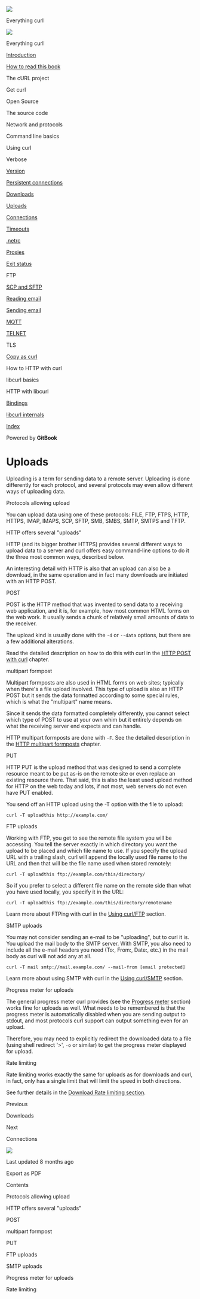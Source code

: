 <a href="../index.html" class="link-a079aa82--primary-53a25e66--logoLink-10d08504"></a>

<img src="https://gblobscdn.gitbook.com/orgs%2F-LxuH0qSm4xO9nWfEBlB%2Favatar.png?alt=media" class="image-67b14f24--avatar-1c1d03ec" />

<span class="text-4505230f--UIH400-4e41e82a--textContentFamily-49a318e1--spaceNameText-677c2969">Everything curl</span>

<a href="../index.html" class="link-a079aa82--primary-53a25e66--logoLink-10d08504"></a>

<img src="https://gblobscdn.gitbook.com/orgs%2F-LxuH0qSm4xO9nWfEBlB%2Favatar.png?alt=media" class="image-67b14f24--avatar-1c1d03ec" />

<span class="text-4505230f--UIH400-4e41e82a--textContentFamily-49a318e1--spaceNameText-677c2969">Everything curl</span>

<a href="../index.html" class="navButton-94f2579c--navButtonClickable-161b88ca"><span class="text-4505230f--UIH300-2063425d--textContentFamily-49a318e1--navButtonLabel-14a4968f">Introduction</span></a>

<a href="../how-to-read.html" class="navButton-94f2579c--navButtonClickable-161b88ca"><span class="text-4505230f--UIH300-2063425d--textContentFamily-49a318e1--navButtonLabel-14a4968f">How to read this book</span></a>

<span class="text-4505230f--UIH300-2063425d--textContentFamily-49a318e1--navButtonLabel-14a4968f">The cURL project</span>

<span class="text-4505230f--UIH300-2063425d--textContentFamily-49a318e1--navButtonLabel-14a4968f">Get curl</span>

<span class="text-4505230f--UIH300-2063425d--textContentFamily-49a318e1--navButtonLabel-14a4968f">Open Source</span>

<span class="text-4505230f--UIH300-2063425d--textContentFamily-49a318e1--navButtonLabel-14a4968f">The source code</span>

<span class="text-4505230f--UIH300-2063425d--textContentFamily-49a318e1--navButtonLabel-14a4968f">Network and protocols</span>

<span class="text-4505230f--UIH300-2063425d--textContentFamily-49a318e1--navButtonLabel-14a4968f">Command line basics</span>

<span class="text-4505230f--UIH300-2063425d--textContentFamily-49a318e1--navButtonLabel-14a4968f">Using curl</span>

<span class="text-4505230f--UIH300-2063425d--textContentFamily-49a318e1--navButtonLabel-14a4968f">Verbose</span>

<a href="version.html" class="navButton-94f2579c--pageItemWithChildrenNested-2c5d8183--navButtonClickable-161b88ca"><span class="text-4505230f--UIH300-2063425d--textContentFamily-49a318e1--navButtonLabel-14a4968f">Version</span></a>

<a href="persist.html" class="navButton-94f2579c--pageItemWithChildrenNested-2c5d8183--navButtonClickable-161b88ca"><span class="text-4505230f--UIH300-2063425d--textContentFamily-49a318e1--navButtonLabel-14a4968f">Persistent connections</span></a>

<a href="downloads.html" class="navButton-94f2579c--pageItemWithChildrenNested-2c5d8183--navButtonClickable-161b88ca"><span class="text-4505230f--UIH300-2063425d--textContentFamily-49a318e1--navButtonLabel-14a4968f">Downloads</span></a>

<a href="uploads.html" class="navButton-94f2579c--pageItemWithChildrenNested-2c5d8183--navButtonClickable-161b88ca--navButtonOpened-6a88552e"><span class="text-4505230f--UIH300-2063425d--textContentFamily-49a318e1--navButtonLabel-14a4968f">Uploads</span></a>

<a href="connections.html" class="navButton-94f2579c--pageItemWithChildrenNested-2c5d8183--navButtonClickable-161b88ca"><span class="text-4505230f--UIH300-2063425d--textContentFamily-49a318e1--navButtonLabel-14a4968f">Connections</span></a>

<a href="timeouts.html" class="navButton-94f2579c--pageItemWithChildrenNested-2c5d8183--navButtonClickable-161b88ca"><span class="text-4505230f--UIH300-2063425d--textContentFamily-49a318e1--navButtonLabel-14a4968f">Timeouts</span></a>

<a href="netrc.html" class="navButton-94f2579c--pageItemWithChildrenNested-2c5d8183--navButtonClickable-161b88ca"><span class="text-4505230f--UIH300-2063425d--textContentFamily-49a318e1--navButtonLabel-14a4968f">.netrc</span></a>

<a href="proxies.html" class="navButton-94f2579c--pageItemWithChildrenNested-2c5d8183--navButtonClickable-161b88ca"><span class="text-4505230f--UIH300-2063425d--textContentFamily-49a318e1--navButtonLabel-14a4968f">Proxies</span></a>

<a href="returns.html" class="navButton-94f2579c--pageItemWithChildrenNested-2c5d8183--navButtonClickable-161b88ca"><span class="text-4505230f--UIH300-2063425d--textContentFamily-49a318e1--navButtonLabel-14a4968f">Exit status</span></a>

<span class="text-4505230f--UIH300-2063425d--textContentFamily-49a318e1--navButtonLabel-14a4968f">FTP</span>

<a href="scpsftp.html" class="navButton-94f2579c--pageItemWithChildrenNested-2c5d8183--navButtonClickable-161b88ca"><span class="text-4505230f--UIH300-2063425d--textContentFamily-49a318e1--navButtonLabel-14a4968f">SCP and SFTP</span></a>

<a href="reademail.html" class="navButton-94f2579c--pageItemWithChildrenNested-2c5d8183--navButtonClickable-161b88ca"><span class="text-4505230f--UIH300-2063425d--textContentFamily-49a318e1--navButtonLabel-14a4968f">Reading email</span></a>

<a href="smtp.html" class="navButton-94f2579c--pageItemWithChildrenNested-2c5d8183--navButtonClickable-161b88ca"><span class="text-4505230f--UIH300-2063425d--textContentFamily-49a318e1--navButtonLabel-14a4968f">Sending email</span></a>

<a href="mqtt.html" class="navButton-94f2579c--pageItemWithChildrenNested-2c5d8183--navButtonClickable-161b88ca"><span class="text-4505230f--UIH300-2063425d--textContentFamily-49a318e1--navButtonLabel-14a4968f">MQTT</span></a>

<a href="telnet.html" class="navButton-94f2579c--pageItemWithChildrenNested-2c5d8183--navButtonClickable-161b88ca"><span class="text-4505230f--UIH300-2063425d--textContentFamily-49a318e1--navButtonLabel-14a4968f">TELNET</span></a>

<span class="text-4505230f--UIH300-2063425d--textContentFamily-49a318e1--navButtonLabel-14a4968f">TLS</span>

<a href="copyas.html" class="navButton-94f2579c--pageItemWithChildrenNested-2c5d8183--navButtonClickable-161b88ca"><span class="text-4505230f--UIH300-2063425d--textContentFamily-49a318e1--navButtonLabel-14a4968f">Copy as curl</span></a>

<span class="text-4505230f--UIH300-2063425d--textContentFamily-49a318e1--navButtonLabel-14a4968f">How to HTTP with curl</span>

<span class="text-4505230f--UIH300-2063425d--textContentFamily-49a318e1--navButtonLabel-14a4968f">libcurl basics</span>

<span class="text-4505230f--UIH300-2063425d--textContentFamily-49a318e1--navButtonLabel-14a4968f">HTTP with libcurl</span>

<a href="../bindings.html" class="navButton-94f2579c--navButtonClickable-161b88ca"><span class="text-4505230f--UIH300-2063425d--textContentFamily-49a318e1--navButtonLabel-14a4968f">Bindings</span></a>

<a href="../internals.html" class="navButton-94f2579c--navButtonClickable-161b88ca"><span class="text-4505230f--UIH300-2063425d--textContentFamily-49a318e1--navButtonLabel-14a4968f">libcurl internals</span></a>

<a href="../bookindex.html" class="navButton-94f2579c--navButtonClickable-161b88ca"><span class="text-4505230f--UIH300-2063425d--textContentFamily-49a318e1--navButtonLabel-14a4968f">Index</span></a>

<a href="https://www.gitbook.com/?utm_source=content&amp;utm_medium=trademark&amp;utm_campaign=curl-1" class="reset-3c756112--trademark-a8da4b94"></a>

<span class="text-4505230f--TextH200-a3425406--textUIFamily-5ebd8e40">Powered by **GitBook**</span>

# <span class="text-4505230f--DisplayH900-bfb998fa--textContentFamily-49a318e1">Uploads</span>

<span class="text-4505230f--UIH300-2063425d--textUIFamily-5ebd8e40--text-8ee2c8b2"></span>

<span class="text-4505230f--UIH300-2063425d--textUIFamily-5ebd8e40--text-8ee2c8b2"></span>

<span class="text-4505230f--TextH400-3033861f--textContentFamily-49a318e1"><span data-key="0a12a3814dd74269a2b84e3eec801c13"><span data-offset-key="0a12a3814dd74269a2b84e3eec801c13:0">Uploading is a term for sending data to a remote server. Uploading is done differently for each protocol, and several protocols may even allow different ways of uploading data.</span></span></span>

<span class="text-4505230f--HeadingH700-04e1a2a3--textContentFamily-49a318e1"><span data-key="05a025871a65499699df76979949776f"><span data-offset-key="05a025871a65499699df76979949776f:0">Protocols allowing upload</span></span></span>

<span class="text-4505230f--TextH400-3033861f--textContentFamily-49a318e1"><span data-key="70cbb30bf98d4e688945feee8cc48a59"><span data-offset-key="70cbb30bf98d4e688945feee8cc48a59:0">You can upload data using one of these protocols: FILE, FTP, FTPS, HTTP, HTTPS, IMAP, IMAPS, SCP, SFTP, SMB, SMBS, SMTP, SMTPS and TFTP.</span></span></span>

<span class="text-4505230f--HeadingH700-04e1a2a3--textContentFamily-49a318e1"><span data-key="12d4f3de9590489bbd0931cb5bf63bde"><span data-offset-key="12d4f3de9590489bbd0931cb5bf63bde:0">HTTP offers several "uploads"</span></span></span>

<span class="text-4505230f--TextH400-3033861f--textContentFamily-49a318e1"><span data-key="fb730e2dadd04c4285d875ea306bd516"><span data-offset-key="fb730e2dadd04c4285d875ea306bd516:0">HTTP (and its bigger brother HTTPS) provides several different ways to upload data to a server and curl offers easy command-line options to do it the three most common ways, described below.</span></span></span>

<span class="text-4505230f--TextH400-3033861f--textContentFamily-49a318e1"><span data-key="e0ede6c11b8043c78f2e0fd64906eec1"><span data-offset-key="e0ede6c11b8043c78f2e0fd64906eec1:0">An interesting detail with HTTP is also that an upload can also be a download, in the same operation and in fact many downloads are initiated with an HTTP POST.</span></span></span>

<span class="text-4505230f--HeadingH600-23f228db--textContentFamily-49a318e1"><span data-key="a740cb1576334e22b683c43cc665a7b5"><span data-offset-key="a740cb1576334e22b683c43cc665a7b5:0">POST</span></span></span>

<span class="text-4505230f--TextH400-3033861f--textContentFamily-49a318e1"><span data-key="688ea7e18ec646b7afc4e760c645abf9"><span data-offset-key="688ea7e18ec646b7afc4e760c645abf9:0">POST is the HTTP method that was invented to send data to a receiving web application, and it is, for example, how most common HTML forms on the web work. It usually sends a chunk of relatively small amounts of data to the receiver.</span></span></span>

<span class="text-4505230f--TextH400-3033861f--textContentFamily-49a318e1"><span data-key="3bc7d82c196540c1bdb12ba955ec9fe2"><span data-offset-key="3bc7d82c196540c1bdb12ba955ec9fe2:0">The upload kind is usually done with the </span><span data-offset-key="3bc7d82c196540c1bdb12ba955ec9fe2:1">`-d`</span><span data-offset-key="3bc7d82c196540c1bdb12ba955ec9fe2:2"> or </span><span data-offset-key="3bc7d82c196540c1bdb12ba955ec9fe2:3">`--data`</span><span data-offset-key="3bc7d82c196540c1bdb12ba955ec9fe2:4"> options, but there are a few additional alterations.</span></span></span>

<span class="text-4505230f--TextH400-3033861f--textContentFamily-49a318e1"><span data-key="d477cec713384b2daa8150c665f1fba3"><span data-offset-key="d477cec713384b2daa8150c665f1fba3:0">Read the detailed description on how to do this with curl in the </span></span><a href="../http/post.html" class="link-a079aa82--primary-53a25e66--link-faf6c434"><span data-key="2e55939b3a294a08b04867b8bceb4bac"><span data-offset-key="2e55939b3a294a08b04867b8bceb4bac:0">HTTP POST with curl</span></span></a><span data-key="7e6fc21e0a3b447cb895d2466c025f71"><span data-offset-key="7e6fc21e0a3b447cb895d2466c025f71:0"> chapter.</span></span></span>

<span class="text-4505230f--HeadingH600-23f228db--textContentFamily-49a318e1"><span data-key="3162c484291d4783b1aaaeb8d7ad0211"><span data-offset-key="3162c484291d4783b1aaaeb8d7ad0211:0">multipart formpost</span></span></span>

<span class="text-4505230f--TextH400-3033861f--textContentFamily-49a318e1"><span data-key="35b3623408c74fd1803deef8f5960d86"><span data-offset-key="35b3623408c74fd1803deef8f5960d86:0">Multipart formposts are also used in HTML forms on web sites; typically when there's a file upload involved. This type of upload is also an HTTP POST but it sends the data formatted according to some special rules, which is what the "multipart" name means.</span></span></span>

<span class="text-4505230f--TextH400-3033861f--textContentFamily-49a318e1"><span data-key="57f037abd0b24b7b9b45f7b7ba138474"><span data-offset-key="57f037abd0b24b7b9b45f7b7ba138474:0">Since it sends the data formatted completely differently, you cannot select which type of POST to use at your own whim but it entirely depends on what the receiving server end expects and can handle.</span></span></span>

<span class="text-4505230f--TextH400-3033861f--textContentFamily-49a318e1"><span data-key="5fb0f8ea955e46c98c27518bb90ffa72"><span data-offset-key="5fb0f8ea955e46c98c27518bb90ffa72:0">HTTP multipart formposts are done with </span><span data-offset-key="5fb0f8ea955e46c98c27518bb90ffa72:1">`-F`</span><span data-offset-key="5fb0f8ea955e46c98c27518bb90ffa72:2">. See the detailed description in the </span></span><a href="../http/multipart.html" class="link-a079aa82--primary-53a25e66--link-faf6c434"><span data-key="4f96f7f292ce48cbacbbbff9c6a0e3c9"><span data-offset-key="4f96f7f292ce48cbacbbbff9c6a0e3c9:0">HTTP multipart formposts</span></span></a><span data-key="c8ce47da77d84a15a91e2bd1e0d73a4d"><span data-offset-key="c8ce47da77d84a15a91e2bd1e0d73a4d:0"> chapter.</span></span></span>

<span class="text-4505230f--HeadingH600-23f228db--textContentFamily-49a318e1"><span data-key="d6d0382a40cc4108b8909adc2b763790"><span data-offset-key="d6d0382a40cc4108b8909adc2b763790:0">PUT</span></span></span>

<span class="text-4505230f--TextH400-3033861f--textContentFamily-49a318e1"><span data-key="b06fa5fc41da493fbd8fb896545bbc90"><span data-offset-key="b06fa5fc41da493fbd8fb896545bbc90:0">HTTP PUT is the upload method that was designed to send a complete resource meant to be put as-is on the remote site or even replace an existing resource there. That said, this is also the least used upload method for HTTP on the web today and lots, if not most, web servers do not even have PUT enabled.</span></span></span>

<span class="text-4505230f--TextH400-3033861f--textContentFamily-49a318e1"><span data-key="42009ca0c4154bebbf8f093b6320598e"><span data-offset-key="42009ca0c4154bebbf8f093b6320598e:0">You send off an HTTP upload using the -T option with the file to upload:</span></span></span>

    curl -T uploadthis http://example.com/

<span class="text-4505230f--HeadingH700-04e1a2a3--textContentFamily-49a318e1"><span data-key="521189dcfa23475b895ec0cc021e7f6a"><span data-offset-key="521189dcfa23475b895ec0cc021e7f6a:0">FTP uploads</span></span></span>

<span class="text-4505230f--TextH400-3033861f--textContentFamily-49a318e1"><span data-key="88ad7d6ce1004bcfb64b1881033d4f95"><span data-offset-key="88ad7d6ce1004bcfb64b1881033d4f95:0">Working with FTP, you get to see the remote file system you will be accessing. You tell the server exactly in which directory you want the upload to be placed and which file name to use. If you specify the upload URL with a trailing slash, curl will append the locally used file name to the URL and then that will be the file name used when stored remotely:</span></span></span>

    curl -T uploadthis ftp://example.com/this/directory/

<span class="text-4505230f--TextH400-3033861f--textContentFamily-49a318e1"><span data-key="486b189feb3b4e3884b2d1c95ce077d8"><span data-offset-key="486b189feb3b4e3884b2d1c95ce077d8:0">So if you prefer to select a different file name on the remote side than what you have used locally, you specify it in the URL:</span></span></span>

    curl -T uploadthis ftp://example.com/this/directory/remotename

<span class="text-4505230f--TextH400-3033861f--textContentFamily-49a318e1"><span data-key="8c58e99800b04ad68de6fef9bde1f169"><span data-offset-key="8c58e99800b04ad68de6fef9bde1f169:0">Learn more about FTPing with curl in the </span></span><a href="ftp.html" class="link-a079aa82--primary-53a25e66--link-faf6c434"><span data-key="8fb35f4e3d6e4f22aabc450a417744a0"><span data-offset-key="8fb35f4e3d6e4f22aabc450a417744a0:0">Using curl/FTP</span></span></a><span data-key="fe4f2c19c76b4ddfa5cd55fcfd8520f1"><span data-offset-key="fe4f2c19c76b4ddfa5cd55fcfd8520f1:0"> section.</span></span></span>

<span class="text-4505230f--HeadingH700-04e1a2a3--textContentFamily-49a318e1"><span data-key="9440fca3118f4391b28cede7d96e6790"><span data-offset-key="9440fca3118f4391b28cede7d96e6790:0">SMTP uploads</span></span></span>

<span class="text-4505230f--TextH400-3033861f--textContentFamily-49a318e1"><span data-key="17e5f44b6b974e28af6213f64a7d31b6"><span data-offset-key="17e5f44b6b974e28af6213f64a7d31b6:0">You may not consider sending an e-mail to be "uploading", but to curl it is. You upload the mail body to the SMTP server. With SMTP, you also need to include all the e-mail headers you need (To:, From:, Date:, etc.) in the mail body as curl will not add any at all.</span></span></span>

    curl -T mail smtp://mail.example.com/ --mail-from [email protected]

<span class="text-4505230f--TextH400-3033861f--textContentFamily-49a318e1"><span data-key="b0daee0ce9fe40a78a499f082ac11570"><span data-offset-key="b0daee0ce9fe40a78a499f082ac11570:0">Learn more about using SMTP with curl in the </span></span><a href="smtp.html" class="link-a079aa82--primary-53a25e66--link-faf6c434"><span data-key="8b64fc60d73d43c19990016d10410d0d"><span data-offset-key="8b64fc60d73d43c19990016d10410d0d:0">Using curl/SMTP</span></span></a><span data-key="a22ae17920384ca4863a43ed9804b329"><span data-offset-key="a22ae17920384ca4863a43ed9804b329:0"> section.</span></span></span>

<span class="text-4505230f--HeadingH700-04e1a2a3--textContentFamily-49a318e1"><span data-key="76209a15604f4348a12ebd27c2d42889"><span data-offset-key="76209a15604f4348a12ebd27c2d42889:0">Progress meter for uploads</span></span></span>

<span class="text-4505230f--TextH400-3033861f--textContentFamily-49a318e1"><span data-key="8c2fab871a8a4f09b9032f60a41eb47f"><span data-offset-key="8c2fab871a8a4f09b9032f60a41eb47f:0">The general progress meter curl provides (see the </span></span><a href="../cmdline/progressmeter.html" class="link-a079aa82--primary-53a25e66--link-faf6c434"><span data-key="8e18b7c20ae8470a94f685ec5d63f005"><span data-offset-key="8e18b7c20ae8470a94f685ec5d63f005:0">Progress meter</span></span></a><span data-key="3276d2cba0a44ad6938b634b9d72f724"><span data-offset-key="3276d2cba0a44ad6938b634b9d72f724:0"> section) works fine for uploads as well. What needs to be remembered is that the progress meter is automatically disabled when you are sending output to stdout, and most protocols curl support can output something even for an upload.</span></span></span>

<span class="text-4505230f--TextH400-3033861f--textContentFamily-49a318e1"><span data-key="679fd8a8b4ed458e978d8534b66d455f"><span data-offset-key="679fd8a8b4ed458e978d8534b66d455f:0">Therefore, you may need to explicitly redirect the downloaded data to a file (using shell redirect '&gt;', </span><span data-offset-key="679fd8a8b4ed458e978d8534b66d455f:1">`-o`</span><span data-offset-key="679fd8a8b4ed458e978d8534b66d455f:2"> or similar) to get the progress meter displayed for upload.</span></span></span>

<span class="text-4505230f--HeadingH700-04e1a2a3--textContentFamily-49a318e1"><span data-key="5d107987b16e4005887d59bc68c3d266"><span data-offset-key="5d107987b16e4005887d59bc68c3d266:0">Rate limiting</span></span></span>

<span class="text-4505230f--TextH400-3033861f--textContentFamily-49a318e1"><span data-key="4baa9cd45aa1424090601f8dba4e7f99"><span data-offset-key="4baa9cd45aa1424090601f8dba4e7f99:0">Rate limiting works exactly the same for uploads as for downloads and curl, in fact, only has a single limit that will limit the speed in both directions.</span></span></span>

<span class="text-4505230f--TextH400-3033861f--textContentFamily-49a318e1"><span data-key="b959833f79b34bf7ae53e2f17e005f2c"><span data-offset-key="b959833f79b34bf7ae53e2f17e005f2c:0">See further details in the </span></span><a href="downloads.html#rate-limiting" class="link-a079aa82--primary-53a25e66--link-faf6c434"><span data-key="fdef49eab9a1426fad3a7967542be4de"><span data-offset-key="fdef49eab9a1426fad3a7967542be4de:0">Download Rate limiting section</span></span></a><span data-key="9022cbb890034248bca2487b68e22fc7"><span data-offset-key="9022cbb890034248bca2487b68e22fc7:0">.</span></span></span>

<a href="downloads.html" class="reset-3c756112--card-6570f064--whiteCard-fff091a4--cardPrevious-56a5e674"></a>

<span class="text-4505230f--TextH200-a3425406--textContentFamily-49a318e1">Previous</span>

<span class="text-4505230f--UIH400-4e41e82a--textContentFamily-49a318e1">Downloads</span>

<a href="connections.html" class="reset-3c756112--card-6570f064--whiteCard-fff091a4--cardNext-19241c42"></a>

<span class="text-4505230f--TextH200-a3425406--textContentFamily-49a318e1">Next</span>

<span class="text-4505230f--UIH400-4e41e82a--textContentFamily-49a318e1">Connections</span>

<img src="https://avatars.githubusercontent.com/u/66654881?v=4" class="image-67b14f24--avatar-1c1d03ec" />

<span class="text-4505230f--TextH200-a3425406--textContentFamily-49a318e1">Last updated 8 months ago</span>

<span class="text-4505230f--UIH300-2063425d--textUIFamily-5ebd8e40">Export as PDF</span>

<span class="text-4505230f--InfoH100-1e92e1d1--textContentFamily-49a318e1">Contents</span>

<a href="uploads.html#protocols-allowing-upload" class="reset-3c756112--menuItem-aa02f6ec--menuItemLight-757d5235--menuItemInline-173bdf97--pageTocItem-f4427024"></a>

<span class="text-4505230f--UIH300-2063425d--textContentFamily-49a318e1"><span class="text-4505230f--UIH200-50ead35f--textContentFamily-49a318e1">Protocols allowing upload</span></span>

<a href="uploads.html#http-offers-several-uploads" class="reset-3c756112--menuItem-aa02f6ec--menuItemLight-757d5235--menuItemInline-173bdf97--pageTocItem-f4427024"></a>

<span class="text-4505230f--UIH300-2063425d--textContentFamily-49a318e1"><span class="text-4505230f--UIH200-50ead35f--textContentFamily-49a318e1">HTTP offers several "uploads"</span></span>

<a href="uploads.html#post" class="reset-3c756112--menuItem-aa02f6ec--menuItemLight-757d5235--menuItemInline-173bdf97--pageTocItem-f4427024"></a>

<span class="text-4505230f--UIH300-2063425d--textContentFamily-49a318e1"><span class="text-4505230f--UIH200-50ead35f--textContentFamily-49a318e1--pageTocLinkH2-2294976c">POST</span></span>

<a href="uploads.html#multipart-formpost" class="reset-3c756112--menuItem-aa02f6ec--menuItemLight-757d5235--menuItemInline-173bdf97--pageTocItem-f4427024"></a>

<span class="text-4505230f--UIH300-2063425d--textContentFamily-49a318e1"><span class="text-4505230f--UIH200-50ead35f--textContentFamily-49a318e1--pageTocLinkH2-2294976c">multipart formpost</span></span>

<a href="uploads.html#put" class="reset-3c756112--menuItem-aa02f6ec--menuItemLight-757d5235--menuItemInline-173bdf97--pageTocItem-f4427024"></a>

<span class="text-4505230f--UIH300-2063425d--textContentFamily-49a318e1"><span class="text-4505230f--UIH200-50ead35f--textContentFamily-49a318e1--pageTocLinkH2-2294976c">PUT</span></span>

<a href="uploads.html#ftp-uploads" class="reset-3c756112--menuItem-aa02f6ec--menuItemLight-757d5235--menuItemInline-173bdf97--pageTocItem-f4427024"></a>

<span class="text-4505230f--UIH300-2063425d--textContentFamily-49a318e1"><span class="text-4505230f--UIH200-50ead35f--textContentFamily-49a318e1">FTP uploads</span></span>

<a href="uploads.html#smtp-uploads" class="reset-3c756112--menuItem-aa02f6ec--menuItemLight-757d5235--menuItemInline-173bdf97--pageTocItem-f4427024"></a>

<span class="text-4505230f--UIH300-2063425d--textContentFamily-49a318e1"><span class="text-4505230f--UIH200-50ead35f--textContentFamily-49a318e1">SMTP uploads</span></span>

<a href="uploads.html#progress-meter-for-uploads" class="reset-3c756112--menuItem-aa02f6ec--menuItemLight-757d5235--menuItemInline-173bdf97--pageTocItem-f4427024"></a>

<span class="text-4505230f--UIH300-2063425d--textContentFamily-49a318e1"><span class="text-4505230f--UIH200-50ead35f--textContentFamily-49a318e1">Progress meter for uploads</span></span>

<a href="uploads.html#rate-limiting" class="reset-3c756112--menuItem-aa02f6ec--menuItemLight-757d5235--menuItemInline-173bdf97--pageTocItem-f4427024"></a>

<span class="text-4505230f--UIH300-2063425d--textContentFamily-49a318e1"><span class="text-4505230f--UIH200-50ead35f--textContentFamily-49a318e1">Rate limiting</span></span>
